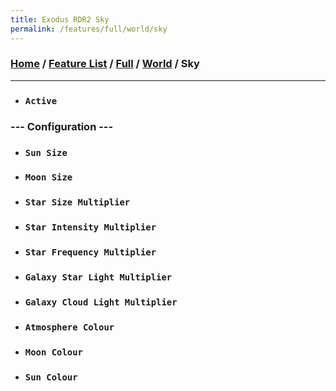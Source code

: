 ```yaml
---
title: Exodus RDR2 Sky
permalink: /features/full/world/sky
---
```

### [Home](/) / [Feature List](/features) / [Full](/features/full) / [World](/features/full/world) / Sky
---
- ### `Active`
### --- Configuration ---
- ### `Sun Size`
- ### `Moon Size`
- ### `Star Size Multiplier`
- ### `Star Intensity Multiplier`
- ### `Star Frequency Multiplier`
- ### `Galaxy Star Light Multiplier`
- ### `Galaxy Cloud Light Multiplier`
- ### `Atmosphere Colour`
- ### `Moon Colour`
- ### `Sun Colour`
